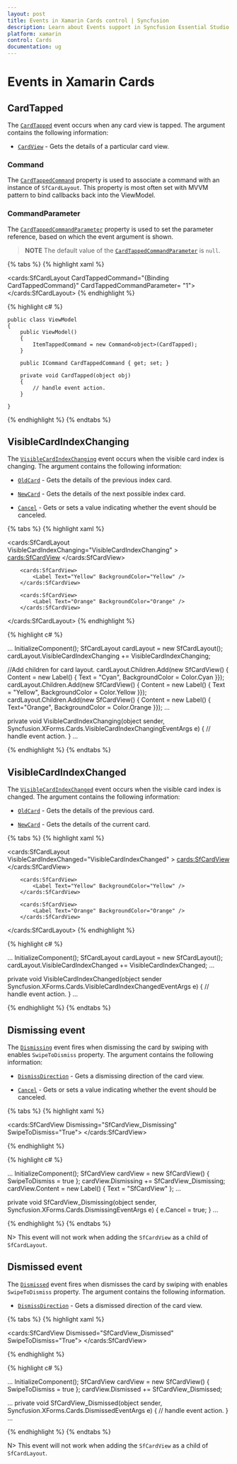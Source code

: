 ```yaml
---
layout: post
title: Events in Xamarin Cards control | Syncfusion
description: Learn about Events support in Syncfusion Essential Studio Xamarin Cards control, its elements and more.
platform: xamarin
control: Cards
documentation: ug
---
```


# Events in Xamarin Cards

## CardTapped

The [`CardTapped`](https://help.syncfusion.com/cr/xamarin/Syncfusion.XForms.Cards.SfCardLayout.html) event occurs when any card view is tapped. The argument contains the following information:

* [`CardView`](https://help.syncfusion.com/cr/xamarin/Syncfusion.XForms.Cards.SfCardView.html) - Gets the details of a particular card view.

### Command

The [`CardTappedCommand`](https://help.syncfusion.com/cr/xamarin/Syncfusion.XForms.Cards.SfCardLayout.html#Syncfusion_XForms_Cards_SfCardLayout_CardTappedCommand) property is used to associate a command with an instance of `SfCardLayout`. This property is most often set with MVVM pattern to bind callbacks back into the ViewModel.

### CommandParameter

The [`CardTappedCommandParameter`](https://help.syncfusion.com/cr/xamarin/Syncfusion.XForms.Cards.SfCardLayout.html#Syncfusion_XForms_Cards_SfCardLayout_CardTappedCommandParameter) property is used to set the parameter reference, based on which the event argument is shown.

>**NOTE**
The default value of the [`CardTappedCommandParameter`](https://help.syncfusion.com/cr/xamarin/Syncfusion.XForms.Cards.SfCardLayout.html#Syncfusion_XForms_Cards_SfCardLayout_CardTappedCommandParameter) is `null`.

{% tabs %}
{% highlight xaml %}

<cards:SfCardLayout CardTappedCommand="{Binding CardTappedCommand}" CardTappedCommandParameter= "1">
             <!--Add children for card layout-->
</cards:SfCardLayout>
{% endhighlight %}

{% highlight c# %}

    public class ViewModel
    {
        public ViewModel()
        {
            ItemTappedCommand = new Command<object>(CardTapped);
        }

        public ICommand CardTappedCommand { get; set; }

        private void CardTapped(object obj)
        {
            // handle event action.
        }

    }

{% endhighlight %}
{% endtabs %}

## VisibleCardIndexChanging

The [`VisibleCardIndexChanging`](https://help.syncfusion.com/cr/xamarin/Syncfusion.XForms.Cards.SfCardLayout.html) event occurs when the visible card index is changing. The argument contains the following information:

* [`OldCard`](https://help.syncfusion.com/cr/xamarin/Syncfusion.XForms.Cards.VisibleCardIndexChangingEventArgs.html#Syncfusion_XForms_Cards_VisibleCardIndexChangingEventArgs_OldCard) - Gets the details of the previous index card.

* [`NewCard`](https://help.syncfusion.com/cr/xamarin/Syncfusion.XForms.Cards.VisibleCardIndexChangingEventArgs.html#Syncfusion_XForms_Cards_VisibleCardIndexChangingEventArgs_NewCard) - Gets the details of the next possible index card.

* [`Cancel`](https://help.syncfusion.com/cr/xamarin/Syncfusion.XForms.Core.CancelEventArgs.html#Syncfusion_XForms_Core_CancelEventArgs_Cancel) - Gets or sets a value indicating whether the event should be canceled.

{% tabs %}
{% highlight xaml %}

<cards:SfCardLayout VisibleCardIndexChanging="VisibleCardIndexChanging" >
		<cards:SfCardView>
			<Label Text="Cyan" BackgroundColor="Cyan" />
		</cards:SfCardView>

		<cards:SfCardView>
			<Label Text="Yellow" BackgroundColor="Yellow" />
		</cards:SfCardView>

		<cards:SfCardView>
			<Label Text="Orange" BackgroundColor="Orange" />
		</cards:SfCardView>
</cards:SfCardLayout>
{% endhighlight %}

{% highlight c# %}

...
InitializeComponent();
SfCardLayout cardLayout = new SfCardLayout();
cardLayout.VisibleCardIndexChanging += VisibleCardIndexChanging;

//Add children for card layout. 
cardLayout.Children.Add(new SfCardView() { Content = new Label() { Text = "Cyan", BackgroundColor = Color.Cyan }});
cardLayout.Children.Add(new SfCardView() { Content = new Label() { Text = "Yellow", BackgroundColor = Color.Yellow }});
cardLayout.Children.Add(new SfCardView() { Content = new Label() { Text="Orange", BackgroundColor = Color.Orange }});
...

private void VisibleCardIndexChanging(object sender, Syncfusion.XForms.Cards.VisibleCardIndexChangingEventArgs e)
{
// handle event action.
}
...


{% endhighlight %}
{% endtabs %}

## VisibleCardIndexChanged

The [`VisibleCardIndexChanged`](https://help.syncfusion.com/cr/xamarin/Syncfusion.XForms.Cards.SfCardLayout.html) event occurs when the visible card index is changed. The argument contains the following information:

* [`OldCard`](https://help.syncfusion.com/cr/xamarin/Syncfusion.XForms.Cards.VisibleCardIndexChangedEventArgs.html#Syncfusion_XForms_Cards_VisibleCardIndexChangedEventArgs_OldCard) - Gets the details of the previous card.

* [`NewCard`](https://help.syncfusion.com/cr/xamarin/Syncfusion.XForms.Cards.VisibleCardIndexChangedEventArgs.html#Syncfusion_XForms_Cards_VisibleCardIndexChangedEventArgs_NewCard) - Gets the details of the current card.

{% tabs %}
{% highlight xaml %}

<cards:SfCardLayout VisibleCardIndexChanged="VisibleCardIndexChanged" >
		<cards:SfCardView>
			<Label Text="Cyan" BackgroundColor="Cyan" />
		</cards:SfCardView>

		<cards:SfCardView>
			<Label Text="Yellow" BackgroundColor="Yellow" />
		</cards:SfCardView>

		<cards:SfCardView>
			<Label Text="Orange" BackgroundColor="Orange" />
		</cards:SfCardView>
</cards:SfCardLayout>
{% endhighlight %}

{% highlight c# %}

...
InitializeComponent();
SfCardLayout cardLayout = new SfCardLayout();
cardLayout.VisibleCardIndexChanged += VisibleCardIndexChanged;
...

private void VisibleCardIndexChanged(object sender Syncfusion.XForms.Cards.VisibleCardIndexChangedEventArgs e)
{
    // handle event action.
}
...


{% endhighlight %}
{% endtabs %}

## Dismissing event

The [`Dismissing`](https://help.syncfusion.com/cr/xamarin/Syncfusion.XForms.Cards.SfCardView.html) event fires when dismissing the card by swiping with enables `SwipeToDismiss` property. The argument contains the following information:

* [`DismissDirection`](https://help.syncfusion.com/cr/xamarin/Syncfusion.XForms.Cards.DismissingEventArgs.html#Syncfusion_XForms_Cards_DismissingEventArgs_DismissDirection) - Gets a dismissing direction of the card view.

* [`Cancel`](https://help.syncfusion.com/cr/xamarin/Syncfusion.XForms.Core.CancelEventArgs.html#Syncfusion_XForms_Core_CancelEventArgs_Cancel) - Gets or sets a value indicating whether the event should be canceled.

{% tabs %}
{% highlight xaml %}

<cards:SfCardView Dismissing="SfCardView_Dismissing" SwipeToDismiss="True">
    <Label Text="SfCardView" />
</cards:SfCardView>

{% endhighlight %}

{% highlight c# %}

...
InitializeComponent();
SfCardView cardView = new SfCardView() { SwipeToDismiss = true };
cardView.Dismissing += SfCardView_Dismissing;
cardView.Content = new Label() { Text = "SfCardView" };
...

private void SfCardView_Dismissing(object sender, Syncfusion.XForms.Cards.DismissingEventArgs e)
{
    e.Cancel = true;
}
...

{% endhighlight %}
{% endtabs %}

N> This event will not work when adding the `SfCardView` as a child of `SfCardLayout`.

## Dismissed event

The [`Dismissed`](https://help.syncfusion.com/cr/xamarin/Syncfusion.XForms.Cards.SfCardView.html) event fires when dismisses the card by swiping with enables `SwipeToDismiss` property. The argument contains the following information.

* [`DismissDirection`](https://help.syncfusion.com/cr/xamarin/Syncfusion.XForms.Cards.DismissedEventArgs.html#Syncfusion_XForms_Cards_DismissedEventArgs_DismissDirection) - Gets a dismissed direction of the card view.

{% tabs %}
{% highlight xaml %}

 <cards:SfCardView Dismissed="SfCardView_Dismissed" SwipeToDismiss="True">
    <Label Text="SfCardView" />
</cards:SfCardView>

{% endhighlight %}

{% highlight c# %}

...
InitializeComponent();
SfCardView cardView = new SfCardView() { SwipeToDismiss = true };
cardView.Dismissed += SfCardView_Dismissed;

...
private void SfCardView_Dismissed(object sender, Syncfusion.XForms.Cards.DismissedEventArgs e)
{
   // handle event action.
}
...

{% endhighlight %}
{% endtabs %}

N> This event will not work when adding the `SfCardView` as a child of `SfCardLayout`.

